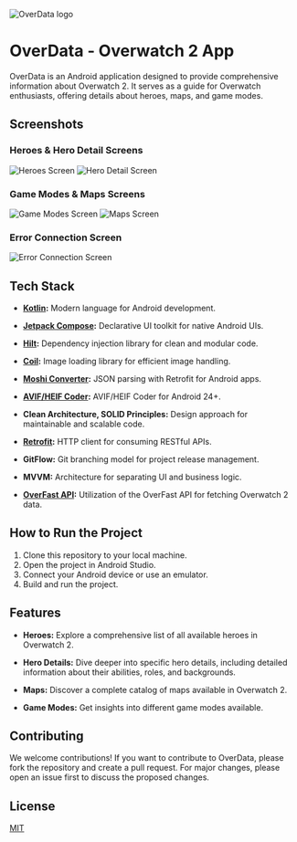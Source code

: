 ![OverData logo](https://i.imgur.com/ICAJb6D.png)

# OverData - Overwatch 2 App

OverData is an Android application designed to provide comprehensive information about Overwatch 2. It serves as a guide for Overwatch enthusiasts, offering details about heroes, maps, and game modes.

## Screenshots

### Heroes & Hero Detail Screens
![Heroes Screen](https://i.imgur.com/rjCKkr2.jpg) ![Hero Detail Screen](https://i.imgur.com/G1DuH6Z.jpg)

### Game Modes & Maps Screens
![Game Modes Screen](https://i.imgur.com/LKrafA2.jpg) ![Maps Screen](https://i.imgur.com/tUnKgOA.jpg)

### Error Connection Screen
![Error Connection Screen](https://i.imgur.com/Pg3uukZ.jpg)

## Tech Stack

- **[Kotlin](https://developer.android.com/kotlin):** Modern language for Android development.
  
- **[Jetpack Compose](https://developer.android.com/jetpack/compose):** Declarative UI toolkit for native Android UIs.

- **[Hilt](https://dagger.dev/hilt/):** Dependency injection library for clean and modular code.

- **[Coil](https://coil-kt.github.io/coil/):** Image loading library for efficient image handling.

- **[Moshi Converter](https://github.com/square/moshi):** JSON parsing with Retrofit for Android apps.

- **[AVIF/HEIF Coder](https://github.com/awxkee/avif-coder):** AVIF/HEIF Coder for Android 24+.

- **Clean Architecture, SOLID Principles:** Design approach for maintainable and scalable code.

- **[Retrofit](https://square.github.io/retrofit/):** HTTP client for consuming RESTful APIs.

- **GitFlow:** Git branching model for project release management.

- **MVVM:** Architecture for separating UI and business logic.

- **[OverFast API](https://overfast-api.tekrop.fr/):** Utilization of the OverFast API for fetching Overwatch 2 data.

## How to Run the Project

1. Clone this repository to your local machine.
2. Open the project in Android Studio.
3. Connect your Android device or use an emulator.
4. Build and run the project.

## Features

- **Heroes:** Explore a comprehensive list of all available heroes in Overwatch 2.
  
- **Hero Details:** Dive deeper into specific hero details, including detailed information about their abilities, roles, and backgrounds.

- **Maps:** Discover a complete catalog of maps available in Overwatch 2.
  
- **Game Modes:** Get insights into different game modes available.

## Contributing

We welcome contributions! If you want to contribute to OverData, please fork the repository and create a pull request. For major changes, please open an issue first to discuss the proposed changes.

## License

[MIT](https://choosealicense.com/licenses/mit/)
